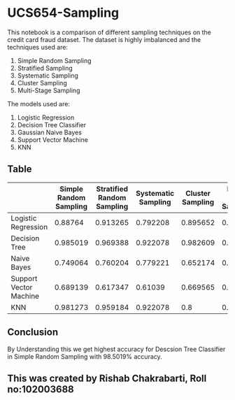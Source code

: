 # UCS654-Sampling

This notebook is a comparison of different sampling techniques on the credit card fraud dataset.
The dataset is highly imbalanced and the techniques used are:
1. Simple Random Sampling
2. Stratified Sampling
3. Systematic Sampling
4. Cluster Sampling
5. Multi-Stage Sampling 

The models used are:
1. Logistic Regression
2. Decision Tree Classifier
3. Gaussian Naive Bayes
4. Support Vector Machine
5. KNN

## Table

|                        |Simple Random Sampling | Stratified Random Sampling | Systematic Sampling | Cluster Sampling| Multi-Stage Sampling |
| ---------------------- | --------------------- | -------------------------- | ------------------- | --------------- | -------------------- |
|Logistic Regression     |              0.88764  |                 0.913265   |         0.792208    |       0.895652  |               0.86   |
|Decision Tree           |             0.985019  |                 0.969388   |         0.922078    |       0.982609  |               0.94   |
|Naive Bayes             |             0.749064  |                 0.760204   |         0.779221    |       0.652174  |               0.72   |
|Support Vector Machine  |             0.689139  |                 0.617347   |          0.61039    |       0.669565  |                0.6   |
|KNN                     |             0.981273  |                 0.959184   |         0.922078    |           0.8   |              0.86    |

## Conclusion
By Understanding this we get highest accuracy for Descsion Tree Classifier in Simple Random Sampling with 98.5019% accuracy.

## This was created by Rishab Chakrabarti, Roll no:102003688
